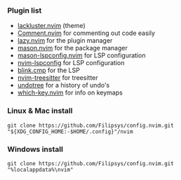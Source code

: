 
### Plugin list
- [lackluster.nvim](https://github.com/slugbyte/lackluster.nvim) (theme)
- [Comment.nvim](https://github.com/numToStr/Comment.nvim) for commenting out code easily
- [lazy.nvim](https://github.com/folke/lazy.nvim) for the plugin manager
- [mason.nvim](https://github.com/mason-org/mason.nvim) for the package manager
- [mason-lspconfig.nvim](https://github.com/mason-org/mason-lspconfig.nvim) for LSP configuration
- [nvim-lspconfig](https://github.com/neovim/nvim-lspconfig) for LSP configuration
- [blink.cmp](https://github.com/Saghen/blink.cmp) for the LSP
- [nvim-treesitter](https://github.com/nvim-treesitter/nvim-treesitter) for treesitter
- [undotree](https://github.com/mbbill/undotree) for a history of undo's
- [which-key.nvim](https://github.com/folke/which-key.nvim) for info on keymaps

### Linux & Mac install
```
git clone https://github.com/Filipsys/config.nvim.git "${XDG_CONFIG_HOME:-$HOME/.config}"/nvim
```

### Windows install
```
git clone https://github.com/Filipsys/config.nvim.git "%localappdata%\nvim"
```
